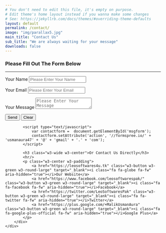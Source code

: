 ```yaml
---
# You don't need to edit this file, it's empty on purpose.
# Edit theme's home layout instead if you wanna make some changes
# See: https://jekyllrb.com/docs/themes/#overriding-theme-defaults
layout: default
permalink: /contact/
image: "img/parallax5.jpg"
main_title: "Contact Us"
sub_title: "We are always waiting for your message"
downloads: false
---
```


<div class="w3-display-container w3-padding-64">
	<div class="w3-container">
		<div class="content">
			<h3 class="w3-wide w3-center">Please Fill Out The Form Below</h3>
			<hr/>
			<form id="msgform" method="POST">
				<p>
					<label for="Name"> Your Name </label>
					<input class="w3-input w3-border" type="text" name="name" placeholder="Please Enter Your Name" maxlength="40" required>
				</p>
				<p>
					<label for="Email"> Your Email </label>
					<input class="w3-input w3-border" type="email" name="_replyto" placeholder="Please Enter Your Email" maxlength="50" required>
				</p>
				<p>
				<label for="Name"> Your Message </label>
				<textarea class="w3-input w3-border" name="message" placeholder="Please Enter Your Message" maxlength="200" required></textarea>
				</p>
				<input type="hidden" name="product" value="G Security" />
				<input class="w3-button w3-green" type="submit" value="Send" />
				<input class="w3-button w3-red" type="reset" value="Clear" />	
			</form>
			
			<script type="text/javascript">
				var contactform =  document.getElementById('msgform');
				contactform.setAttribute('action', '//formspree.io/' + 'usmanaura47' + '@' + 'gmail' + '.' + 'com');
			</script>	

			<h3 class="w3-wide w3-center">Or Contact Us Directly</h3>
			<hr/>
			<p class="w3-center w3-padding">
				<a href="https://leosoftwares4u.tk" class="w3-button w3-green w3-round-large" target="_blank"><i class="fa fa-globe fa-fw" aria-hidden="true"></i>Our Website</a>
				<a href="https://www.facebook.com/leosoftwarespak/" class="w3-button w3-green w3-round-large" target="_blank"><i class="fa fa-facebook fa-fw" aria-hidden="true"></i>Facebook</a>
				<a href="https://twitter.com/LeoSoftwaresPak" class="w3-button w3-green w3-round-large" target="_blank"><i class="fa fa-twitter fa-fw" aria-hidden="true"></i>Twitter</a>
				<a href="https://plus.google.com/+MalikUsmanAura" class="w3-button w3-green w3-round-large" target="_blank"><i class="fa fa-google-plus-official fa-fw" aria-hidden="true"></i>Google Plus</a>
			</p>
		</div>
	</div>
</div>